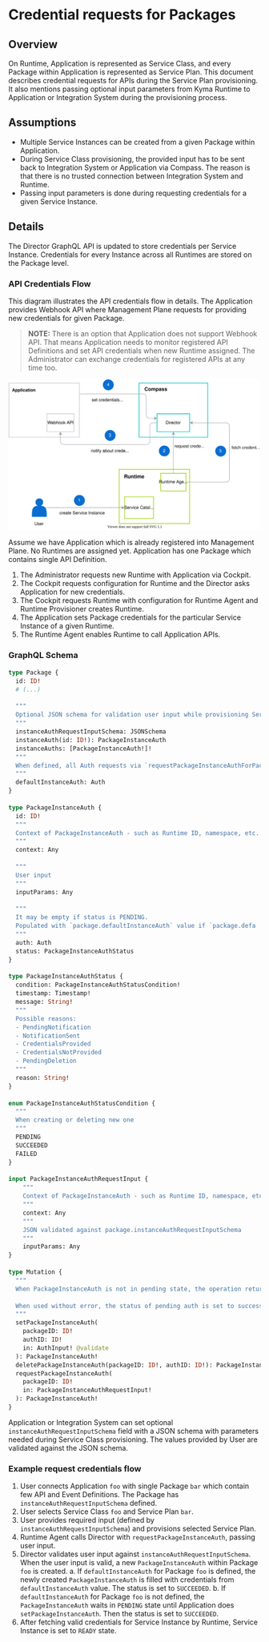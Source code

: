 # Credential requests for Packages

## Overview

On Runtime, Application is represented as Service Class, and every Package within Application is represented as Service Plan. This document describes credential requests for APIs during the Service Plan provisioning. It also mentions passing optional input parameters from Kyma Runtime to Application or Integration System during the provisioning process.

## Assumptions

- Multiple Service Instances can be created from a given Package within Application.
- During Service Class provisioning, the provided input has to be sent back to Integration System or Application via Compass. The reason is that there is no trusted connection between Integration System and Runtime.
- Passing input parameters is done during requesting credentials for a given Service Instance.

## Details

The Director GraphQL API is updated to store credentials per Service Instance. Credentials for every Instance across all Runtimes are stored on the Package level.

### API Credentials Flow

This diagram illustrates the API credentials flow in details. The Application provides Webhook API where Management Plane requests for providing new credentials for given Package.

> **NOTE:** There is an option that Application does not support Webhook API. That means Application needs to monitor registered API Definitions and set API credentials when new Runtime assigned. The Administrator can exchange credentials for registered APIs at any time too.

![Application Webhook](./assets/api-credentials-flow.svg)

Assume we have Application which is already registered into Management Plane. No Runtimes are assigned yet. Application has one Package which contains single API Definition.

1. The Administrator requests new Runtime with Application via Cockpit.
2. The Cockpit requests configuration for Runtime and the Director asks Application for new credentials.
3. The Cockpit requests Runtime with configuration for Runtime Agent and Runtime Provisioner creates Runtime.
4. The Application sets Package credentials for the particular Service Instance of a given Runtime.
5. The Runtime Agent enables Runtime to call Application APIs.

### GraphQL Schema

```graphql
type Package {
  id: ID!
  # (...)

  """
  Optional JSON schema for validation user input while provisioning Service Class.
  """
  instanceAuthRequestInputSchema: JSONSchema
  instanceAuth(id: ID!): PackageInstanceAuth
  instanceAuths: [PackageInstanceAuth!]!
  """
  When defined, all Auth requests via `requestPackageInstanceAuthForPackage` mutation fallback to defaultInstanceAuth.
  """
  defaultInstanceAuth: Auth
}

type PackageInstanceAuth {
  id: ID!
  """
  Context of PackageInstanceAuth - such as Runtime ID, namespace, etc.
  """
  context: Any

  """
  User input
  """
  inputParams: Any
  
  """
  It may be empty if status is PENDING.
  Populated with `package.defaultInstanceAuth` value if `package.defa	ultAuth` is defined. If not, Compass notifies Application/Integration System about the Auth request.
  """
  auth: Auth
  status: PackageInstanceAuthStatus
}

type PackageInstanceAuthStatus {
  condition: PackageInstanceAuthStatusCondition!
  timestamp: Timestamp!
  message: String!
  """
  Possible reasons:
  - PendingNotification
  - NotificationSent
  - CredentialsProvided
  - CredentialsNotProvided
  - PendingDeletion
  """
  reason: String!
}

enum PackageInstanceAuthStatusCondition {
  """
  When creating or deleting new one
  """
  PENDING
  SUCCEEDED
  FAILED
}

input PackageInstanceAuthRequestInput {
	"""
	Context of PackageInstanceAuth - such as Runtime ID, namespace, etc.
	"""
	context: Any
	"""
	JSON validated against package.instanceAuthRequestInputSchema
	"""
	inputParams: Any
}

type Mutation {
  """
  When PackageInstanceAuth is not in pending state, the operation returns error.

  When used without error, the status of pending auth is set to success.
  """
  setPackageInstanceAuth(
    packageID: ID!
    authID: ID!
    in: AuthInput! @validate
  ): PackageInstanceAuth!
  deletePackageInstanceAuth(packageID: ID!, authID: ID!): PackageInstanceAuth!
  requestPackageInstanceAuth(
    packageID: ID!
    in: PackageInstanceAuthRequestInput!
  ): PackageInstanceAuth!
}
```

Application or Integration System can set optional `instanceAuthRequestInputSchema` field with a JSON schema with parameters needed during Service Class provisioning. The values provided by User are validated against the JSON schema.

### Example request credentials flow

1. User connects Application `foo` with single Package `bar` which contain few API and Event Definitions. The Package has `instanceAuthRequestInputSchema` defined.
1. User selects Service Class `foo` and Service Plan `bar`.
1. User provides required input (defined by `instanceAuthRequestInputSchema`) and provisions selected Service Plan.
1. Runtime Agent calls Director with `requestPackageInstanceAuth`, passing user input.
1. Director validates user input against `instanceAuthRequestInputSchema`. When the user input is valid, a new `PackageInstanceAuth` within Package `foo` is created.
   a. If `defaultInstanceAuth` for Package `foo` is defined, the newly created `PackageInstanceAuth` is filled with credentials from `defaultInstanceAuth` value. The status is set to `SUCCEEDED`.
   b. If `defaultInstanceAuth` for Package `foo` is not defined, the `PackageInstanceAuth` waits in `PENDING` state until Application does `setPackageInstanceAuth`. Then the status is set to `SUCCEEDED`.
1. After fetching valid credentials for Service Instance by Runtime, Service Instance is set to `READY` state.
